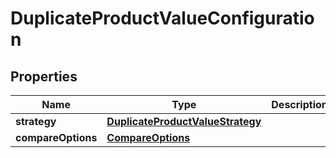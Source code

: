 
# DuplicateProductValueConfiguration

## Properties
Name | Type | Description | Notes
------------ | ------------- | ------------- | -------------
**strategy** | [**DuplicateProductValueStrategy**](DuplicateProductValueStrategy.md) |  | 
**compareOptions** | [**CompareOptions**](CompareOptions.md) |  | 




